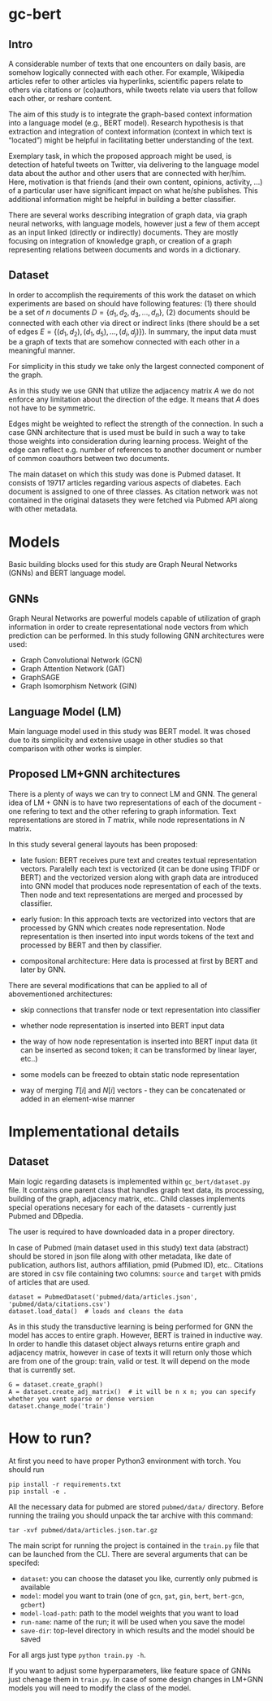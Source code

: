 # gc-bert

## Intro

A considerable number of texts that one encounters on daily basis, are somehow logically connected with each other. For example, Wikipedia articles refer to other articles via hyperlinks, scientific papers relate to others via citations or (co)authors, while tweets relate via users that follow each other, or reshare content.  

The aim of this study is to integrate the graph-based context information into a language model (e.g., BERT model). Research hypothesis is that extraction and integration of context information (context in which text is “located”) might be helpful in facilitating better understanding of the text. 

Exemplary task, in which the proposed approach might be used, is detection of hateful tweets on Twitter, via delivering to the language model data about the author and other users that are connected with her/him. Here, motivation is that friends (and their own content, opinions, activity, ...) of a particular user have significant impact on what he/she publishes. This additional information might be helpful in building a better classifier.  

There are several works describing integration of graph data, via graph neural networks, with language models, however just a few of them accept as an input linked (directly or indirectly) documents. They are mostly focusing on integration of knowledge graph, or creation of a graph representing relations between documents and words in a dictionary.


## Dataset


In order to accomplish the requirements of this work the dataset on which experiments are based on should have following features: (1) there should be a set of $n$ documents $D = \{d_1, d_2, d_3, ..., d_n\}$, (2) documents should be connected with each other via direct or indirect links (there should be a set of edges $E = \{(d_1, d_2), (d_1, d_5), ..., (d_i, d_j)\}$). In summary, the input data must be a graph of texts that are somehow connected with each other in a meaningful manner.

For simplicity in this study we take only the largest connected component of the graph.

As in this study we use GNN that utilize the adjacency matrix $A$ we do not enforce any limitation about the direction of the edge. It means that $A$ does not have to be symmetric.

Edges might be weighted to reflect the strength of the connection. In such a case GNN architecture that is used must be build in such a way to take those weights into consideration during learning process. Weight of the edge can reflect e.g. number of references to another document or number of common coauthors between two documents. 


The main dataset on which this study was done is Pubmed dataset. It consists of 19717 articles regarding various aspects of diabetes. Each document is assigned to one of three classes. As citation network was not contained in the original datasets they were fetched via Pubmed API along with other metadata.

# Models 

Basic building blocks used for this study are Graph Neural Networks (GNNs) and BERT language model. 

## GNNs

Graph Neural Networks are powerful models capable of utilization of graph information in order to create representational node vectors from which prediction can be performed. In this study following GNN architectures were used:

- Graph Convolutional Network (GCN)
- Graph Attention Network (GAT)
- GraphSAGE
- Graph Isomorphism Network (GIN)

## Language Model (LM)

Main language model used in this study was BERT model. It was chosed due to its simplicity and extensive usage in other 
studies so that comparison with other works is simpler.

## Proposed LM+GNN architectures

There is a plenty of ways we can try to connect LM and GNN.
The general idea of LM + GNN is to have two representations of each of the document - one refering to text and the other refering to graph information. Text representations are stored in $T$ matrix, while node representations in $N$ matrix.

In this study several general layouts has been proposed:

- late fusion: BERT receives pure text and creates textual representation vectors. Paralelly each text is vectorized (it can be done using TFIDF or BERT) and the vectorized version along with graph data are introduced into GNN model that produces node 
representation of each of the texts. Then node and text representations are merged and processed by classifier. 

- early fusion: In this approach texts are vectorized into vectors that are processed by GNN which creates node representation. 
Node representation is then inserted into input words tokens of the text and processed by BERT and then by classifier. 

- compositonal architecture: Here data is processed at first by BERT and later by GNN.

There are several modifications that can be applied to all of abovementioned architectures:

- skip connections that transfer node or text representation into classifier

- whether node representation is inserted into BERT input data

- the way of how node representation is inserted into BERT input data (it can be inserted as second token; it can be transformed by linear layer, etc..)

- some models can be freezed to obtain static node representation

- way of merging $T[i]$ and $N[i]$ vectors - they can be concatenated or added in an element-wise manner


# Implementational details

## Dataset

Main logic regarding datasets is implemented within `gc_bert/dataset.py` file. It contains one parent class that handles graph text data, its processing, building of the graph, adjacency matrix, etc.. Child classes implements special operations necesary for each of the datasets - currently just Pubmed and DBpedia.

The user is required to have downloaded data in a proper directory. 

In case of Pubmed (main dataset used in this study) text data (abstract) should be stored in json file along with other metadata, like date of publication, authors list, authors affiliation, pmid (Pubmed ID), etc.. Citations are stored in csv file containing two columns: `source` and `target` with pmids of articles that are used.

```
dataset = PubmedDataset('pubmed/data/articles.json', 'pubmed/data/citations.csv')
dataset.load_data()  # loads and cleans the data
```

As in this study  the transductive learning is being performed for GNN the model has acces to entire graph. However, BERT is trained in inductive way. In order to handle this dataset object always returns entire graph and adjacency matrix, however in case of texts it will return only those which are from one of the group: train, valid or test. It will depend on the mode that is currently set.

```
G = dataset.create_graph()
A = dataset.create_adj_matrix()  # it will be n x n; you can specify whether you want sparse or dense version
dataset.change_mode('train')  
```


# How to run?

At first you need to have proper Python3 environment with torch. You should run 

```
pip install -r requirements.txt
pip install -e .
```

All the necessary data for pubmed are stored `pubmed/data/` directory. Before running the traiing you should unpack the tar archive with this command:

```
tar -xvf pubmed/data/articles.json.tar.gz 
```


The main script for running the project is contained in the `train.py` file that can be launched from the CLI. There are several arguments that can be specifed: 

- `dataset`: you can choose the dataset you like, currently only pubmed is available
- `model`: model you want to train (one of `gcn`, `gat`, `gin`, `bert`, `bert-gcn`, `gcbert`)
- `model-load-path`: path to the model weights that you want to load
- `run-name`: name of the run; it will be used when you save the model
- `save-dir`: top-level directory in which results and the model should be saved

For all args just type `python train.py -h`.

If you want to adjust some hyperparameters, like feature space of GNNs just chenage them in `train.py`. In case of some design changes in LM+GNN models you will need to modify the class of the model.



